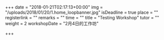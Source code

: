 +++
date = "2018-01-21T02:17:13+00:00"
img = "/uploads/2018/01/20/1.home_loopbanner.jpg"
isDeadline = true
place = ""
registerlink = ""
remarks = ""
time = ""
title = "Testing Workshop"
tutor = ""
weight = 2
workshopDate = "2月4日的工作坊"

+++
